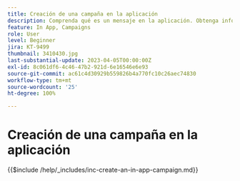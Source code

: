 ```yaml
---
title: Creación de una campaña en la aplicación
description: Comprenda qué es un mensaje en la aplicación. Obtenga información sobre cómo crear, configurar y publicar mensajes en la aplicación para campañas.
feature: In App, Campaigns
role: User
level: Beginner
jira: KT-9499
thumbnail: 3410430.jpg
last-substantial-update: 2023-04-05T00:00:00Z
exl-id: 8c061df6-4c46-47b2-921d-6e16546e6e93
source-git-commit: ac61c4d30929b559826b4a770fc10c26aec74830
workflow-type: tm+mt
source-wordcount: '25'
ht-degree: 100%

---
```


# Creación de una campaña en la aplicación

{{$include /help/_includes/inc-create-an-in-app-campaign.md}}
